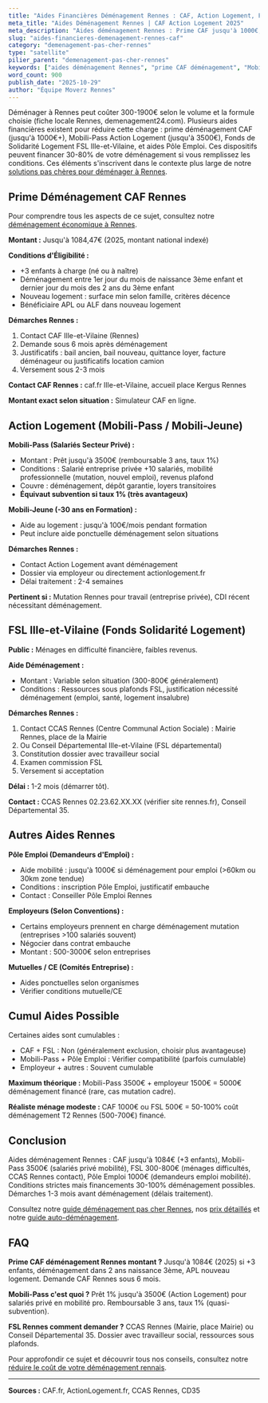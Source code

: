 ```yaml
---
title: "Aides Financières Déménagement Rennes : CAF, Action Logement, FSL"
meta_title: "Aides Déménagement Rennes | CAF Action Logement 2025"
meta_description: "Aides déménagement Rennes : Prime CAF jusqu'à 1000€, Mobili-Pass 3500€, FSL Ille-et-Vilaine. Conditions, démarches, contacts Rennes."
slug: "aides-financieres-demenagement-rennes-caf"
category: "demenagement-pas-cher-rennes"
type: "satellite"
pilier_parent: "demenagement-pas-cher-rennes"
keywords: ["aides déménagement Rennes", "prime CAF déménagement", "Mobili-Pass Rennes", "FSL Rennes"]
word_count: 900
publish_date: "2025-10-29"
author: "Équipe Moverz Rennes"
---
```


Déménager à Rennes peut coûter 300-1900€ selon le volume et la formule choisie (fiche locale Rennes, demenagement24.com). Plusieurs aides financières existent pour réduire cette charge : prime déménagement CAF (jusqu'à 1000€+), Mobili-Pass Action Logement (jusqu'à 3500€), Fonds de Solidarité Logement FSL Ille-et-Vilaine, et aides Pôle Emploi. Ces dispositifs peuvent financer 30-80% de votre déménagement si vous remplissez les conditions. Ces éléments s'inscrivent dans le contexte plus large de notre [solutions pas chères pour déménager à Rennes](/blog/demenagement-rennes/demenagement-pas-cher-rennes).

## Prime Déménagement CAF Rennes

Pour comprendre tous les aspects de ce sujet, consultez notre [déménagement économique à Rennes](/blog/demenagement-rennes/demenagement-pas-cher-rennes).

**Montant :** Jusqu'à 1084,47€ (2025, montant national indexé)

**Conditions d'Éligibilité :**
- +3 enfants à charge (né ou à naître)
- Déménagement entre 1er jour du mois de naissance 3ème enfant et dernier jour du mois des 2 ans du 3ème enfant
- Nouveau logement : surface min selon famille, critères décence
- Bénéficiaire APL ou ALF dans nouveau logement

**Démarches Rennes :**
1. Contact CAF Ille-et-Vilaine (Rennes)
2. Demande sous 6 mois après déménagement
3. Justificatifs : bail ancien, bail nouveau, quittance loyer, facture déménageur ou justificatifs location camion
4. Versement sous 2-3 mois

**Contact CAF Rennes :** caf.fr Ille-et-Vilaine, accueil place Kergus Rennes

**Montant exact selon situation :** Simulateur CAF en ligne.

## Action Logement (Mobili-Pass / Mobili-Jeune)

**Mobili-Pass (Salariés Secteur Privé) :**
- Montant : Prêt jusqu'à 3500€ (remboursable 3 ans, taux 1%)
- Conditions : Salarié entreprise privée +10 salariés, mobilité professionnelle (mutation, nouvel emploi), revenus plafond
- Couvre : déménagement, dépôt garantie, loyers transitoires
- **Équivaut subvention si taux 1% (très avantageux)**

**Mobili-Jeune (-30 ans en Formation) :**
- Aide au logement : jusqu'à 100€/mois pendant formation
- Peut inclure aide ponctuelle déménagement selon situations

**Démarches Rennes :**
- Contact Action Logement avant déménagement
- Dossier via employeur ou directement actionlogement.fr
- Délai traitement : 2-4 semaines

**Pertinent si :** Mutation Rennes pour travail (entreprise privée), CDI récent nécessitant déménagement.

## FSL Ille-et-Vilaine (Fonds Solidarité Logement)

**Public :** Ménages en difficulté financière, faibles revenus.

**Aide Déménagement :**
- Montant : Variable selon situation (300-800€ généralement)
- Conditions : Ressources sous plafonds FSL, justification nécessité déménagement (emploi, santé, logement insalubre)

**Démarches Rennes :**
1. Contact CCAS Rennes (Centre Communal Action Sociale) : Mairie Rennes, place de la Mairie
2. Ou Conseil Départemental Ille-et-Vilaine (FSL départemental)
3. Constitution dossier avec travailleur social
4. Examen commission FSL
5. Versement si acceptation

**Délai :** 1-2 mois (démarrer tôt).

**Contact :** CCAS Rennes 02.23.62.XX.XX (vérifier site rennes.fr), Conseil Départemental 35.

## Autres Aides Rennes

**Pôle Emploi (Demandeurs d'Emploi) :**
- Aide mobilité : jusqu'à 1000€ si déménagement pour emploi (>60km ou 30km zone tendue)
- Conditions : inscription Pôle Emploi, justificatif embauche
- Contact : Conseiller Pôle Emploi Rennes

**Employeurs (Selon Conventions) :**
- Certains employeurs prennent en charge déménagement mutation (entreprises >100 salariés souvent)
- Négocier dans contrat embauche
- Montant : 500-3000€ selon entreprises

**Mutuelles / CE (Comités Entreprise) :**
- Aides ponctuelles selon organismes
- Vérifier conditions mutuelle/CE

## Cumul Aides Possible

Certaines aides sont cumulables :
- CAF + FSL : Non (généralement exclusion, choisir plus avantageuse)
- Mobili-Pass + Pôle Emploi : Vérifier compatibilité (parfois cumulable)
- Employeur + autres : Souvent cumulable

**Maximum théorique :** Mobili-Pass 3500€ + employeur 1500€ = 5000€ déménagement financé (rare, cas mutation cadre).

**Réaliste ménage modeste :** CAF 1000€ ou FSL 500€ = 50-100% coût déménagement T2 Rennes (500-700€) financé.

## Conclusion

Aides déménagement Rennes : CAF jusqu'à 1084€ (+3 enfants), Mobili-Pass 3500€ (salariés privé mobilité), FSL 300-800€ (ménages difficultés, CCAS Rennes contact), Pôle Emploi 1000€ (demandeurs emploi mobilité). Conditions strictes mais financements 30-100% déménagement possibles. Démarches 1-3 mois avant déménagement (délais traitement).

Consultez notre [guide déménagement pas cher Rennes](demenagement-pas-cher-rennes), nos [prix détaillés](prix-demenagement-pas-cher-rennes-2025) et notre [guide auto-déménagement](demenager-soi-meme-rennes-guide).

## FAQ

**Prime CAF déménagement Rennes montant ?**
Jusqu'à 1084€ (2025) si +3 enfants, déménagement dans 2 ans naissance 3ème, APL nouveau logement. Demande CAF Rennes sous 6 mois.

**Mobili-Pass c'est quoi ?**
Prêt 1% jusqu'à 3500€ (Action Logement) pour salariés privé en mobilité pro. Remboursable 3 ans, taux 1% (quasi-subvention).

**FSL Rennes comment demander ?**
CCAS Rennes (Mairie, place Mairie) ou Conseil Départemental 35. Dossier avec travailleur social, ressources sous plafonds.

Pour approfondir ce sujet et découvrir tous nos conseils, consultez notre [réduire le coût de votre déménagement rennais](/blog/demenagement-rennes/demenagement-pas-cher-rennes).

---
**Sources :** CAF.fr, ActionLogement.fr, CCAS Rennes, CD35


